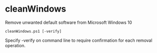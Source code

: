# cleanWindows
Remove unwanted default software from Microsoft Windows 10

`cleanWindows.ps1 [-verify]`

Specify -verify on command line to require confirmation for each removal operation.
